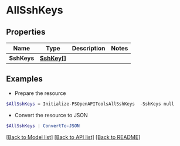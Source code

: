 # AllSshKeys
## Properties

Name | Type | Description | Notes
------------ | ------------- | ------------- | -------------
**SshKeys** | [**SshKey[]**](SshKey.md) |  | 

## Examples

- Prepare the resource
```powershell
$AllSshKeys = Initialize-PSOpenAPIToolsAllSshKeys  -SshKeys null
```

- Convert the resource to JSON
```powershell
$AllSshKeys | ConvertTo-JSON
```

[[Back to Model list]](../README.md#documentation-for-models) [[Back to API list]](../README.md#documentation-for-api-endpoints) [[Back to README]](../README.md)

